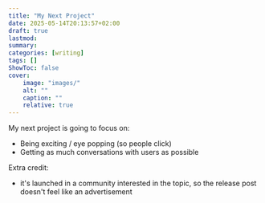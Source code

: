 ```yaml
---
title: "My Next Project"
date: 2025-05-14T20:13:57+02:00
draft: true
lastmod:
summary: 
categories: [writing]
tags: []
ShowToc: false
cover:
    image: "images/"
    alt: ""
    caption: ""
    relative: true
---
```

My next project is going to focus on:
- Being exciting / eye popping (so people click)
- Getting as much conversations with users as possible

Extra credit:
- it's launched in a community interested in the topic, so the release post doesn't feel like an advertisement
